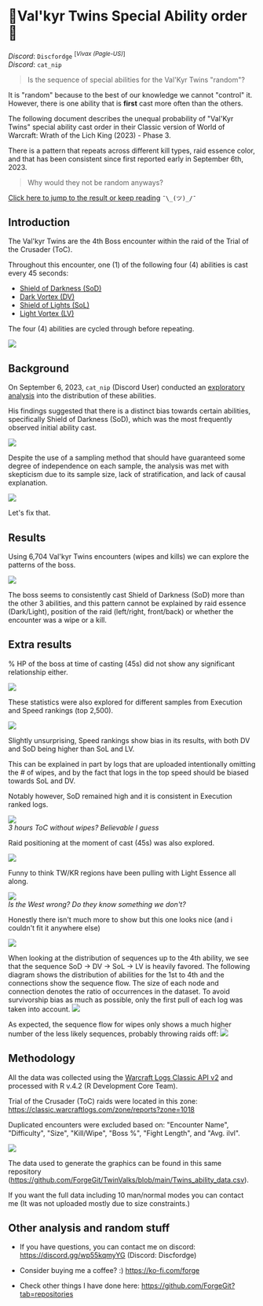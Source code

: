 # 🤍Val'kyr Twins Special Ability order🖤

 _Discord_: `Discfordge` <sup>[_Vivax (Pagle-US)_]</sup> <br />
 _Discord_: `cat_nip` 

> Is the sequence of special abilities for the Val'Kyr Twins "random"?

It is "random" because to the best of our knowledge we cannot "control" it.<br />
However, there is one ability that is __first__ cast more often than the others.

The following document describes the unequal probability of "Val'Kyr Twins" special ability cast order in their Classic version of World of Warcraft: Wrath of the Lich King (2023) - Phase 3.

There is a pattern that repeats across different kill types, raid essence color, and that has been consistent since first reported early in September 6th, 2023.

> Why would they not be random anyways?

[Click here to jump to the result or keep reading](https://github.com/ForgeGit/TwinValks#results) `¯\_(ツ)_/¯`

## Introduction

The Val'kyr Twins are the 4th Boss encounter within the raid of the Trial of the Crusader (ToC). 

Throughout this encounter, one (1) of the following four (4) abilities is cast every 45 seconds:

- [Shield of Darkness (SoD)](https://www.wowhead.com/wotlk/spell=65874/shield-of-darkness)
- [Dark Vortex (DV)](https://www.wowhead.com/wotlk/spell=66058/dark-vortex#comments)
- [Shield of Lights (SoL)](https://www.wowhead.com/wotlk/spell=65858/shield-of-lights)
- [Light Vortex (LV)](https://www.wowhead.com/wotlk/spell=66046/light-vortex#comments)

The four (4) abilities are cycled through before repeating.

<img src="_img/Abilities.jpg" /> <br />

## Background

On September 6, 2023, `cat_nip` (Discord User) conducted an [exploratory analysis](https://discord.com/channels/253212375790911489/954035835249000509/1148965319256309790) into the distribution of these abilities. 

His findings suggested that there is a distinct bias towards certain abilities, specifically Shield of Darkness (SoD), which was the most frequently observed initial ability cast. 

<img src="_img/Catnip.png" /> <br />

Despite the use of a sampling method that should have guaranteed some degree of independence on each sample, the analysis was met with skepticism due to its sample size, lack of stratification, and lack of causal explanation. 

<img src="_img/Feedback.jpg" /> <br />

Let's fix that.

## Results

Using 6,704 Val'kyr Twins encounters (wipes and kills) we can explore the patterns of the boss.

<img src="_img/twins_final4_2023_09_26_h04_m00.png" /> <br />

The boss seems to consistently cast Shield of Darkness (SoD) more than the other 3 abilities, and this pattern cannot be explained by raid essence (Dark/Light), position of the raid (left/right, front/back) or whether the encounter was a wipe or a kill.

## Extra results

% HP of the boss at time of casting (45s) did not show any significant relationship either.  

<img src="_img/_oldversions/hp.png" /> <br />

These statistics were also explored for different samples from Execution and Speed rankings (top 2,500).

<img src="_img/_oldversions/plot_test_5.png" /> <br />

Slightly unsurprising, Speed rankings show bias in its results, with both DV and SoD being higher than SoL and LV. 

This can be explained in part by logs that are uploaded intentionally omitting the # of wipes, and by the fact that logs in the top speed should be biased towards SoL and DV. 

Notably however, SoD remained high and it is consistent in Execution ranked logs.

<img src="_img/nowipetrust.png" /> <br />
*3 hours ToC without wipes? Believable I guess*

Raid positioning at the moment of cast (45s) was also explored.

<img src="_img/_oldversions/plot_test_6.png" /> <br />

Funny to think TW/KR regions have been pulling with Light Essence all along. 

<img src="_img/_oldversions/plot_test_region.png" /> <br />
*Is the West wrong? Do they know something we don't?*

Honestly there isn't much more to show but this one looks nice (and i couldn't fit it anywhere else)

<img src="_img/_oldversions/plot_test_9.png" /> <br />

When looking at the distribution of sequences up to the 4th ability, we see that the sequence SoD -> DV -> SoL -> LV is heavily favored. The following diagram shows the distribution of abilities for the 1st to 4th and the connections show the sequence flow. The size of each node and connection denotes the ratio of occurrences in the dataset. To avoid survivorship bias as much as possible, only the first pull of each log was taken into account.
<img src="_img/first-pull2.png" /> <br />

As expected, the sequence flow for wipes only shows a much higher number of the less likely sequences, probably throwing raids off:
<img src="_img/wipes2.png" /> <br />

## Methodology

All the data was collected using the [Warcraft Logs Classic API v2](https://articles.classic.warcraftlogs.com/help/api-documentation) and processed with R v.4.2 (R Development Core Team).

Trial of the Crusader (ToC) raids were located in this zone: https://classic.warcraftlogs.com/zone/reports?zone=1018

Duplicated encounters were excluded based on: "Encounter Name", "Difficulty", "Size", "Kill/Wipe", "Boss %", "Fight Length", and "Avg. ilvl".

<img src="_img/data_filtering.jpg"/>

The data used to generate the graphics can be found in this same repository (https://github.com/ForgeGit/TwinValks/blob/main/Twins_ability_data.csv). 

If you want the full data including 10 man/normal modes you can contact me (It was not uploaded mostly due to size constraints.)

## Other analysis and random stuff

- If you have questions, you can contact me on discord: https://discord.gg/wp55kqmyYG (Discord: Discfordge)

- Consider buying me a coffee? :) https://ko-fi.com/forge

- Check other things I have done here: https://github.com/ForgeGit?tab=repositories

